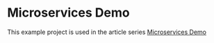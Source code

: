 # Microservices Demo

This example project is used in the article series [Microservices Demo](https://kluctl.io/docs/guides/tutorials/microservices-demo/)
